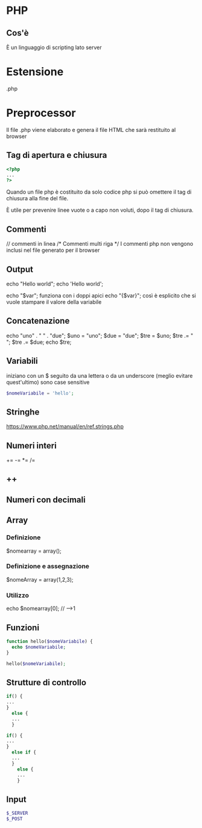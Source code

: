 # PHP
## Cos'è
È un linguaggio di scripting lato server

# Estensione
.php

# Preprocessor
Il file .php viene elaborato e genera il file HTML che sarà restituito al browser

## Tag di apertura e chiusura
```php
<?php 
...
?>
```
Quando un file php è costituito da solo codice php si può omettere il tag di chiusura alla fine del file.

È utile per prevenire linee vuote o a capo non voluti, dopo il tag di chiusura.

## Commenti
// commenti in linea
/* Commenti multi riga
*/
I commenti php non vengono inclusi nel file generato per il browser

## Output
echo "Hello world";
echo 'Hello world';

echo "$var"; funziona con i doppi apici
echo "{$var}"; così è esplicito che si vuole stampare il valore della variabile

## Concatenazione
echo "uno" . " " . "due";
$uno = "uno";
$due = "due";
$tre = $uno;
$tre .= " ";
$tre .= $due;
echo $tre;

## Variabili
iniziano con un $ seguito da una lettera o da un underscore (meglio evitare quest'ultimo)
sono case sensitive

```php
$nomeVariabile = 'hello';
```

## Stringhe
https://www.php.net/manual/en/ref.strings.php

## Numeri interi
+= 
-=
*=
/=

++
--


## Numeri con decimali


## Array
### Definizione
$nomearray = array();
### Definizione e assegnazione
$nomeArray = array(1,2,3);
### Utilizzo
echo $nomearray[0]; // -->1


## Funzioni
```php
function hello($nomeVariabile) {
  echo $nomeVariabile;
}

hello($nomeVariabile);
```

## Strutture di controllo
```php
if() {
...
}
  else {
  ...
  }

if() {
...
}
  else if {
  ...
  }
    else {
    ...
    }
```

## Input
```php
$_SERVER
$_POST
```





